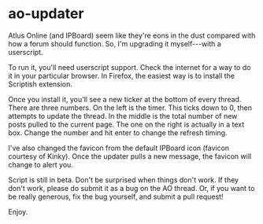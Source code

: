 ao-updater
==========

Atlus Online (and IPBoard) seem like they're eons in the dust
compared with how a forum should function. So, I'm upgrading it
myself---with a userscript.

To run it, you'll need userscript support. Check the internet for a
way to do it in your particular browser. In Firefox, the easiest way
is to install the Scriptish extension.

Once you install it, you'll see a new ticker at the bottom of every
thread. There are three numbers. On the left is the timer. This ticks
down to 0, then attempts to update the thread. In the middle is the
total number of new posts pulled to the current page. The one on
the right is actually in a text box. Change the number and hit enter
to change the refresh timing.

I've also changed the favicon from the default IPBoard icon (favicon
courtesy of Kinky). Once the updater pulls a new message, the favicon
will change to alert you.

Script is still in beta. Don't be surprised when things don't work.
If they don't work, please do submit it as a bug on the AO thread.
Or, if you want to be really generous, fix the bug yourself, and
submit a pull request!

Enjoy.

